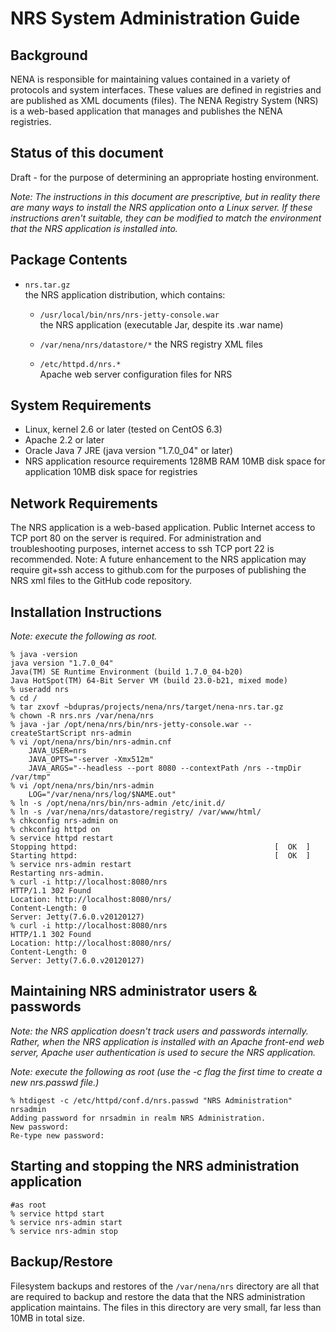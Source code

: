 NRS System Administration Guide
===============================


Background
----------

NENA is responsible for maintaining values contained in a variety of protocols and system interfaces.  These values are defined in registries and are published as XML documents (files).  The NENA Registry System (NRS) is a web-based application that manages and publishes the NENA registries.

Status of this document
-----------------------

Draft - for the purpose of determining an appropriate hosting environment.

_Note: The instructions in this document are prescriptive, but in reality there are many ways to install the NRS application onto a Linux server.  If these instructions aren't suitable, they can be modified to match the environment that the NRS application is installed into._


Package Contents
----------------

* `nrs.tar.gz`  
  the NRS application distribution, which contains:

  * `/usr/local/bin/nrs/nrs-jetty-console.war`  
    the NRS application (executable Jar, despite its .war name)

  * `/var/nena/nrs/datastore/*`
    the NRS registry XML files

  * `/etc/httpd.d/nrs.*`  
    Apache web server configuration files for NRS


System Requirements
-------------------

* Linux, kernel 2.6 or later (tested on CentOS 6.3)
* Apache 2.2 or later
* Oracle Java 7 JRE (java version "1.7.0_04" or later)
* NRS application resource requirements
  128MB RAM
  10MB disk space for application
  10MB disk space for registries


Network Requirements
--------------------

The NRS application is a web-based application.  Public Internet access to TCP port 80 on the server is required.
For administration and troubleshooting purposes, internet access to ssh TCP port 22 is recommended.
Note: A future enhancement to the NRS application may require git+ssh access to github.com for the purposes of publishing the NRS xml files to the GitHub code repository.


Installation Instructions
-------------------------
_Note: execute the following as root._

	% java -version
	java version "1.7.0_04"
	Java(TM) SE Runtime Environment (build 1.7.0_04-b20)
	Java HotSpot(TM) 64-Bit Server VM (build 23.0-b21, mixed mode)
	% useradd nrs
	% cd /
	% tar zxovf ~bdupras/projects/nena/nrs/target/nena-nrs.tar.gz
	% chown -R nrs.nrs /var/nena/nrs
	% java -jar /opt/nena/nrs/bin/nrs-jetty-console.war --createStartScript nrs-admin
	% vi /opt/nena/nrs/bin/nrs-admin.cnf
		JAVA_USER=nrs
		JAVA_OPTS="-server -Xmx512m"
		JAVA_ARGS="--headless --port 8080 --contextPath /nrs --tmpDir /var/tmp"
	% vi /opt/nena/nrs/bin/nrs-admin
		LOG="/var/nena/nrs/log/$NAME.out"
	% ln -s /opt/nena/nrs/bin/nrs-admin /etc/init.d/
	% ln -s /var/nena/nrs/datastore/registry/ /var/www/html/
	% chkconfig nrs-admin on
	% chkconfig httpd on
	% service httpd restart
	Stopping httpd:                                            [  OK  ]
	Starting httpd:                                            [  OK  ]
	% service nrs-admin restart
	Restarting nrs-admin.
	% curl -i http://localhost:8080/nrs
	HTTP/1.1 302 Found
	Location: http://localhost:8080/nrs/
	Content-Length: 0
	Server: Jetty(7.6.0.v20120127)
	% curl -i http://localhost:8080/nrs
	HTTP/1.1 302 Found
	Location: http://localhost:8080/nrs/
	Content-Length: 0
	Server: Jetty(7.6.0.v20120127)



Maintaining NRS administrator users & passwords
------------------------------------------
_Note: the NRS application doesn't track users and passwords internally.  Rather, when the NRS application is installed with an Apache front-end web server, Apache user authentication is used to secure the NRS application._

_Note: execute the following as root (use the -c flag the first time to create a new nrs.passwd file.)_

	% htdigest -c /etc/httpd/conf.d/nrs.passwd "NRS Administration" nrsadmin
	Adding password for nrsadmin in realm NRS Administration.
	New password:
	Re-type new password:


Starting and stopping the NRS administration application
--------------------------------------------------------

	#as root
	% service httpd start
	% service nrs-admin start
	% service nrs-admin stop


Backup/Restore
--------------

Filesystem backups and restores of the `/var/nena/nrs` directory are all that are required to backup and restore the data that the NRS administration application maintains.  The files in this directory are very small, far less than 10MB in total size.
